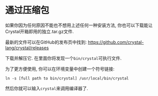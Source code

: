 # 通过压缩包

如果你因为任何原因不能也不想用上述任何一种安装方法, 你也可以下载能让Crystal开箱即用的独立.tar.gz文件.

最新的文件可以在GitHub的发布页中找到: https://github.com/crystal-lang/crystal/releases

下载并解压它. 在里面你将发现一个`bin/crystal`可执行文件.

为了更方便使用, 你可以在环境变量中创建一个符号链接:

`ln -s [full path to bin/crystal] /usr/local/bin/crystal`

然后你就可以输入`crystal`来调用编译器了.
